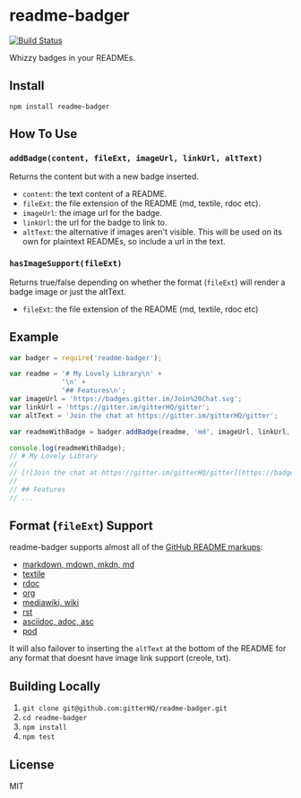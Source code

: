 readme-badger
=============

[![Build Status](https://travis-ci.org/gitterHQ/readme-badger.svg?branch=master)](https://travis-ci.org/gitterHQ/readme-badger)

Whizzy badges in your READMEs.

Install
-------

`npm install readme-badger`

How To Use
----------

### `addBadge(content, fileExt, imageUrl, linkUrl, altText)`

Returns the content but with a new badge inserted.

* `content`: the text content of a README.
* `fileExt`: the file extension of the README (md, textile, rdoc etc).
* `imageUrl`: the image url for the badge.
* `linkUrl`: the url for the badge to link to.
* `altText`: the alternative if images aren't visible. This will be used on its own for plaintext READMEs, so include a url in the text.

### `hasImageSupport(fileExt)`

Returns true/false depending on whether the format (`fileExt`) will render a badge image or just the altText.

* `fileExt`: the file extension of the README (md, textile, rdoc etc)

Example
-------
```javascript
var badger = require('readme-badger');

var readme = '# My Lovely Library\n' +
             '\n' +
             '## Features\n';
var imageUrl = 'https://badges.gitter.im/Join%20Chat.svg';
var linkUrl = 'https://gitter.im/gitterHQ/gitter';
var altText = 'Join the chat at https://gitter.im/gitterHQ/gitter';

var readmeWithBadge = badger.addBadge(readme, 'md', imageUrl, linkUrl, altText);

console.log(readmeWithBadge);
// # My Lovely Library
//
// [![Join the chat at https://gitter.im/gitterHQ/gitter](https://badges.gitter.im/Join%20Chat.svg)](https://gitter.im/gitterHQ/gitter)
//
// ## Features
// ...

```

Format (`fileExt`) Support
--------------

readme-badger supports almost all of the [GitHub README markups](https://github.com/github/markup#markups):
* [markdown, mdown, mkdn, md](http://daringfireball.net/projects/markdown/)
* [textile](http://www.textism.com/tools/textile/)
* [rdoc](http://rdoc.sourceforge.net/)
* [org](http://orgmode.org/)
* [mediawiki, wiki](http://www.mediawiki.org/wiki/Help:Formatting)
* [rst](http://docutils.sourceforge.net/rst.html)
* [asciidoc, adoc, asc](http://asciidoc.org/)
* [pod](http://search.cpan.org/dist/perl/pod/perlpod.pod)

It will also failover to inserting the `altText` at the bottom of the README for any format that doesnt have image link support (creole, txt).

Building Locally
----------------

1. `git clone git@github.com:gitterHQ/readme-badger.git`
2. `cd readme-badger`
3. `npm install`
4. `npm test`

License
-------

MIT
